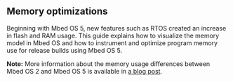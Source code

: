 ## Memory optimizations

Beginning with Mbed OS 5, new features such as RTOS created an increase in flash and RAM usage. This guide explains how to visualize the memory model in Mbed OS and how to instrument and optimize program memory use for release builds using Mbed OS 5.

<span class="notes">**Note:** More information about the memory usage differences between Mbed OS 2 and Mbed OS 5 is available in [a blog post](https://os.mbed.com/blog/entry/Optimizing-memory-usage-in-mbed-OS-52/).</span>
